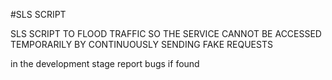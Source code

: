 #SLS SCRIPT


SLS SCRIPT TO FLOOD TRAFFIC SO THE SERVICE CANNOT BE ACCESSED TEMPORARILY BY CONTINUOUSLY SENDING FAKE REQUESTS 

in the development stage report bugs if found 
